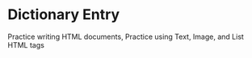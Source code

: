 # Dictionary Entry
 Practice writing HTML documents, Practice using Text, Image, and List HTML tags
